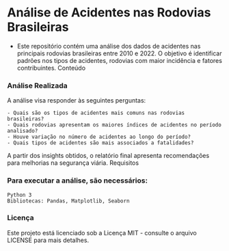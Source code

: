 # Análise de Acidentes nas Rodovias Brasileiras

 - Este repositório contém uma análise dos dados de acidentes nas principais rodovias brasileiras entre 2010 e 2022. O objetivo é identificar padrões nos tipos de acidentes, rodovias com maior incidência e fatores contribuintes.
Conteúdo

### Análise Realizada

A análise visa responder às seguintes perguntas:

    - Quais são os tipos de acidentes mais comuns nas rodovias brasileiras?
    - Quais rodovias apresentam os maiores índices de acidentes no período analisado?
    - Houve variação no número de acidentes ao longo do período?
    - Quais tipos de acidentes são mais associados a fatalidades?

A partir dos insights obtidos, o relatório final apresenta recomendações para melhorias na segurança viária.
Requisitos

### Para executar a análise, são necessários:

    Python 3
    Bibliotecas: Pandas, Matplotlib, Seaborn

### Licença

Este projeto está licenciado sob a Licença MIT - consulte o arquivo LICENSE para mais detalhes.